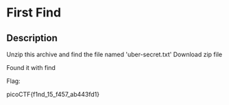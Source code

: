 # First Find

## Description
Unzip this archive and find the file named 'uber-secret.txt'
Download zip file

Found it with find

Flag:

picoCTF{f1nd_15_f457_ab443fd1}

